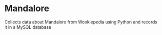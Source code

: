 # Mandalore
Collects data about Mandalore from Wookiepedia using Python and records it in a MySQL database 
